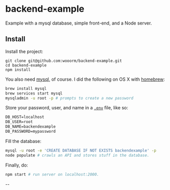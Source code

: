 # backend-example

Example with a mysql database, simple front-end, and a Node server.

## Install

Install the project:

```
git clone git@github.com:wooorm/backend-example.git
cd backend-example
npm install
```

You also need [mysql][], of course. I did the following on OS X with [homebrew][]:

```sh
brew install mysql
brew services start mysql
mysqladmin -u root -p # prompts to create a new password
```

Store your password, user, and name in a [`.env`][env] file, like
so:

```txt
DB_HOST=localhost
DB_USER=root
DB_NAME=backendexample
DB_PASSWORD=mypassword
```

Fill the database:

```sh
mysql -u root -e 'CREATE DATABASE IF NOT EXISTS backendexample' -p
node populate # crawls an API and stores stuff in the database.
```

Finally, do:

```sh
npm start # run server on localhost:2000.
```

[env]: https://github.com/motdotla/dotenv

[homebrew]: https://brew.sh

[mysql]: https://www.mysql.com

--
